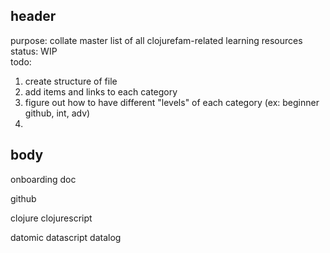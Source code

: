 ## header

purpose: collate master list of all clojurefam-related learning resources  
status: WIP  
todo:   
1. create structure of file  
1. add items and links to each category
1. figure out how to have different "levels" of each category (ex: beginner github, int, adv) 
1.   

## body

onboarding doc 

github

clojure
clojurescript

datomic
datascript
datalog

